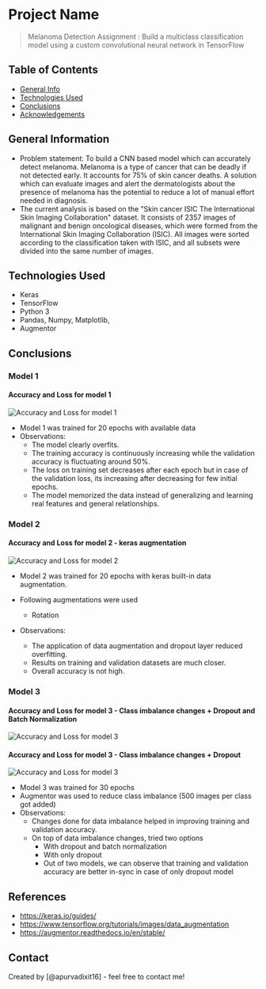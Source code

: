 # Project Name
> Melanoma Detection Assignment : Build a multiclass classification model using a custom convolutional neural network in TensorFlow


## Table of Contents
* [General Info](#general-information)
* [Technologies Used](#technologies-used)
* [Conclusions](#conclusions)
* [Acknowledgements](#acknowledgements)

<!-- You can include any other section that is pertinent to your problem -->

## General Information
- Problem statement: To build a CNN based model which can accurately detect melanoma. Melanoma is a type of cancer that can be deadly if not detected early. It accounts for 75% of skin cancer deaths. A solution which can evaluate images and alert the dermatologists about the presence of melanoma has the potential to reduce a lot of manual effort needed in diagnosis.
- The current analysis is based on the "Skin cancer ISIC The International Skin Imaging Collaboration" dataset. It consists of 2357 images of malignant and benign oncological diseases, which were formed from the International Skin Imaging Collaboration (ISIC). All images were sorted according to the classification taken with ISIC, and all subsets were divided into the same number of images.

## Technologies Used
- Keras
- TensorFlow
- Python 3
- Pandas, Numpy, Matplotlib,
- Augmentor

## Conclusions
### Model 1
#### Accuracy and Loss for model 1
![Accuracy and Loss for model 1](Images/Model1.png)
- Model 1 was trained for 20 epochs with available data
- Observations:
    - The model clearly overfits.
    - The training accuracy is continuously increasing while the validation accuracy is fluctuating around 50%.
    - The loss on training set decreases after each epoch but in case of the validation loss, its increasing after decreasing for few initial epochs.
    - The model memorized the data instead of generalizing and learning real features and general relationships.
  
### Model 2

#### Accuracy and Loss for model 2 - keras augmentation
![Accuracy and Loss for model 2](Images/Model2.PNG)
- Model 2 was trained for 20 epochs with keras built-in data augmentation.
- Following augmentations were used
    - Rotation
    
- Observations:
    - The application of data augmentation and dropout layer reduced overfitting.
    - Results on training and validation datasets are much closer.
    - Overall accuracy is not high.

### Model 3
#### Accuracy and Loss for model 3 - Class imbalance changes + Dropout and Batch Normalization
![Accuracy and Loss for model 3](Images/Model3_1.png)
#### Accuracy and Loss for model 3 - Class imbalance changes + Dropout
![Accuracy and Loss for model 3](Images/Model3_2.png)
- Model 3 was trained for 30 epochs 
- Augmentor was used to reduce class imbalance (500 images per class got added)
- Observations:
    - Changes done for data imbalance helped in improving training and validation accuracy.
    - On top of data imbalance changes, tried two options
      - With dropout and batch normalization
      - With only dropout
      - Out of two models, we can observe that training and validation accuracy are better in-sync in case of only dropout model


## References
- https://keras.io/guides/
- https://www.tensorflow.org/tutorials/images/data_augmentation
- https://augmentor.readthedocs.io/en/stable/

## Contact
Created by [@apurvadixit16] - feel free to contact me!

<!-- Optional -->
<!-- ## License -->
<!-- This project is open source and available under the [... License](). -->

<!-- You don't have to include all sections - just the one's relevant to your project -->

